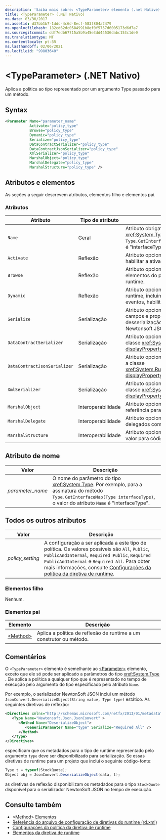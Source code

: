 ```yaml
---
description: 'Saiba mais sobre: <TypeParameter> elemento (.net Native)'
title: <TypeParameter> (.NET Nativo)
ms.date: 03/30/2017
ms.assetid: d37bb1b7-1ddc-4c6d-8ecf-583f804a2479
ms.openlocfilehash: 182cd62dc0584991b8ef0f5757d6005173d6d7a7
ms.sourcegitcommit: ddf7edb67715a5b9a45e3dd44536dabc153c1de0
ms.translationtype: MT
ms.contentlocale: pt-BR
ms.lasthandoff: 02/06/2021
ms.locfileid: "99803640"
---
```

# <a name="typeparameter-element-net-native"></a>\<TypeParameter> (.NET Nativo)

Aplica a política ao tipo representado por um argumento Type passado para um método.  
  
## <a name="syntax"></a>Syntax  
  
```xml  
<Parameter Name="parameter_name"  
           Activate="policy_type"  
           Browse="policy_type"  
           Dynamic="policy_type"  
           Serialize="policy_type"  
           DataContractSerializer="policy_type"  
           DataContractJsonSerializer="policy_type"  
           XmlSerializer="policy_type"  
           MarshalObject="policy_type"  
           MarshalDelegate="policy_type"  
           MarshalStructure="policy_type" />  
```  
  
## <a name="attributes-and-elements"></a>Atributos e elementos  

 As seções a seguir descrevem atributos, elementos filho e elementos pai.  
  
### <a name="attributes"></a>Atributos  
  
|Atributo|Tipo de atributo|Descrição|  
|---------------|--------------------|-----------------|  
|`Name`|Geral|Atributo obrigatório. O nome do parâmetro do tipo <xref:System.Type>. Por exemplo, para a assinatura do método `Type.GetInterfaceMap(Type interfaceType)`, o valor do atributo `Name` é "interfaceType".|  
|`Activate`|Reflexão|Atributo opcional. Controla o acesso de runtime a construtores para habilitar a ativação de instâncias.|  
|`Browse`|Reflexão|Atributo opcional. Controla a consulta para obter informações sobre elementos do programa, mas não permite qualquer acesso de runtime.|  
|`Dynamic`|Reflexão|Atributo opcional. Controla o acesso a todos os tipos de membro ao runtime, incluindo construtores, métodos, campos, propriedades e eventos, habilitando a programação dinâmica.|  
|`Serialize`|Serialização|Atributo opcional. Controla o acesso ao runtime para construtores, campos e propriedades para habilitar a serialização e desserialização das instâncias por bibliotecas como o serializador Newtonsoft JSON.|  
|`DataContractSerializer`|Serialização|Atributo opcional. Controla a política de serialização que usa a classe <xref:System.Runtime.Serialization.DataContractSerializer?displayProperty=nameWithType>.|  
|`DataContractJsonSerializer`|Serialização|Atributo opcional. Controla a política de serialização JSON que usa a classe <xref:System.Runtime.Serialization.Json.DataContractJsonSerializer?displayProperty=nameWithType>.|  
|`XmlSerializer`|Serialização|Atributo opcional. Controla a política de serialização XML que usa a classe <xref:System.Xml.Serialization.XmlSerializer?displayProperty=nameWithType>.|  
|`MarshalObject`|Interoperabilidade|Atributo opcional. Política de controles de marshaling de tipos de referência para o Windows Runtime e COM.|  
|`MarshalDelegate`|Interoperabilidade|Atributo opcional. Controla a diretiva de marshaling de tipos delegados como ponteiros de função para código nativo.|  
|`MarshalStructure`|Interoperabilidade|Atributo opcional. Controla a política de marshaling de tipos de valor para código nativo.|  
  
## <a name="name-attribute"></a>Atributo de nome  
  
|Valor|Descrição|  
|-----------|-----------------|  
|*parameter_name*|O nome do parâmetro do tipo <xref:System.Type>. Por exemplo, para a assinatura do método `Type.GetInterfaceMap(Type interfaceType)`, o valor do atributo `Name` é "interfaceType".|  
  
## <a name="all-other-attributes"></a>Todos os outros atributos  
  
|Valor|Descrição|  
|-----------|-----------------|  
|*policy_setting*|A configuração a ser aplicada a este tipo de política. Os valores possíveis são `All`, `Public`, `PublicAndInternal`, `Required Public`, `Required PublicAndInternal` e `Required All`. Para obter mais informações, consulte [Configurações da política da diretiva de runtime](runtime-directive-policy-settings.md).|  
  
### <a name="child-elements"></a>Elementos filho  

 Nenhum.  
  
### <a name="parent-elements"></a>Elementos pai  
  
|Elemento|Descrição|  
|-------------|-----------------|  
|[\<Method>](method-element-net-native.md)|Aplica a política de reflexão de runtime a um construtor ou método.|  
  
## <a name="remarks"></a>Comentários  

 O `<TypeParameter>` elemento é semelhante ao [\<Parameter>](parameter-element-net-native.md) elemento, exceto que ele só pode ser aplicado a parâmetros do tipo <xref:System.Type> . Ele aplica a política a qualquer tipo que é representado no tempo de execução pelo argumento do tipo especificado pelo atributo `Name`.  
  
 Por exemplo, o serializador NewtonSoft JSON inclui um método `JsonConvert.DeserializeObject(String value, Type type)` estático. As seguintes diretivas de reflexão:  
  
```xml  
<Directives xmlns="http://schemas.microsoft.com/netfx/2013/01/metadata">  
   <Type Name="Newtonsoft.Json.JsonConvert" >  
      <Method Name="DeserializeObject">  
         <GenericParameter Name="type" Serialize="Required All" />  
      </Method>  
   </Type>  
</Directives>  
```  
  
 especificam que os metadados para o tipo de runtime representado pelo argumento `type` deve ser disponibilizado para serialização. Se essas diretivas de runtime para um projeto que inclui o seguinte código-fonte:  
  
```csharp  
Type t = typeof(StockQuote);  
Object obj = JsonConvert.DeserializeObject(data, t);  
```  
  
 as diretivas de reflexão disponibilizam os metadados para o tipo `StockQuote` disponível para o serializador NewtonSoft JSON no tempo de execução.  
  
## <a name="see-also"></a>Consulte também

- [\<Method> Elementos](method-element-net-native.md)
- [Referência do arquivo de configuração de diretivas do runtime (rd.xml)](runtime-directives-rd-xml-configuration-file-reference.md)
- [Configurações da política da diretiva de runtime](runtime-directive-policy-settings.md)
- [Elementos da diretiva de runtime](runtime-directive-elements.md)
